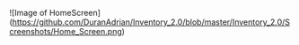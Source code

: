 
![Image of HomeScreen]
(https://github.com/DuranAdrian/Inventory_2.0/blob/master/Inventory_2.0/Screenshots/Home_Screen.png)
